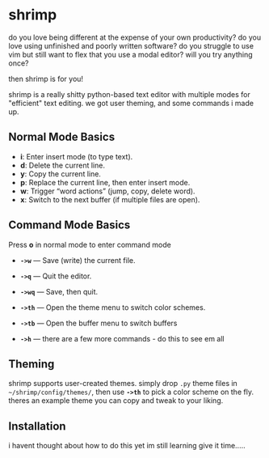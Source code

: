 # shrimp
do you love being different at the expense of your own productivity?
do you love using unfinished and poorly written software?
do you struggle to use vim but still want to flex that you use a modal editor?
will you try anything once?

then shrimp is for you!

shrimp is a really shitty python-based text editor with multiple modes for "efficient" text editing. 
we got user theming, and some commands i made up.

## Normal Mode Basics
- **i**: Enter insert mode (to type text).
- **d**: Delete the current line.
- **y**: Copy the current line.
- **p**: Replace the current line, then enter insert mode.
- **w**: Trigger “word actions” (jump, copy, delete word).
- **x**: Switch to the next buffer (if multiple files are open).

## Command Mode Basics
Press **o** in normal mode to enter command mode
- **`->w`** — Save (write) the current file.
- **`->q`** — Quit the editor.
- **`->wq`** — Save, then quit.
- **`->th`** — Open the theme menu to switch color schemes.
- **`->tb`** — Open the buffer menu to switch buffers

- **`->h`** — there are a few more commands - do this to see em all

## Theming
shrimp supports user-created themes. simply drop `.py` theme files in `~/shrimp/config/themes/`, then use **`->th`** to pick a color scheme on the fly. theres an example theme you can copy and tweak to your liking.

## Installation
i havent thought about how to do this yet im still learning give it time.....

